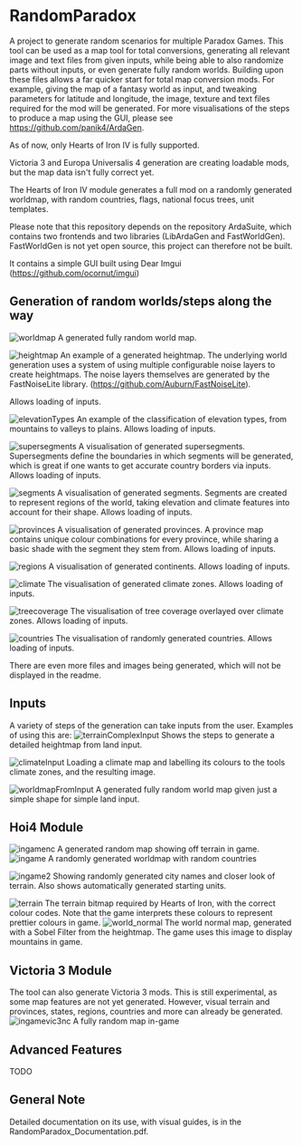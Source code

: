 # RandomParadox
A project to generate random scenarios for multiple Paradox Games.
This tool can be used as a map tool for total conversions, generating all relevant image and text files from given inputs, while being able to also randomize parts without inputs, or even generate fully random worlds.
Building upon these files allows a far quicker start for total map conversion mods.
For example, giving the map of a fantasy world as input, and tweaking parameters for latitude and longitude, the image, texture and text files required for the mod will be generated. For more visualisations of the steps to produce a map using the GUI, please see https://github.com/panik4/ArdaGen.

As of now, only Hearts of Iron IV is fully supported.

Victoria 3 and Europa Universalis 4 generation are creating loadable mods, but the map data isn't fully correct yet.

The Hearts of Iron IV module generates a full mod on a randomly generated worldmap, with random countries, flags, national focus trees, unit templates.

Please note that this repository depends on the repository ArdaSuite, which contains two frontends and two libraries (LibArdaGen and FastWorldGen). FastWorldGen is not yet open source, this project can therefore not be built.

It contains a simple GUI built using Dear Imgui (https://github.com/ocornut/imgui)

## Generation of random worlds/steps along the way
![worldmap](https://github.com/panik4/RandomParadox/blob/main/images/generated/worldMap.png?raw=true)
A generated fully random world map.

![heightmap](https://github.com/panik4/RandomParadox/blob/main/images/generated/heightmap.png?raw=true)
An example of a generated heightmap. The underlying world generation uses a system of using multiple configurable noise layers to create heightmaps. The noise layers themselves are generated by the FastNoiseLite library. (https://github.com/Auburn/FastNoiseLite).

 Allows loading of inputs.

![elevationTypes](https://github.com/panik4/RandomParadox/blob/main/images/generated/elevationTypes.png?raw=true)
An example of the classification of elevation types, from mountains to valleys to plains. Allows loading of inputs.

![supersegments](https://github.com/panik4/RandomParadox/blob/main/images/generated/supersegments.png?raw=true)
A visualisation of generated supersegments. Supersegments define the boundaries in which segments will be generated, which is great if one wants to get accurate country borders via inputs. Allows loading of inputs.

![segments](https://github.com/panik4/RandomParadox/blob/main/images/generated/segments.png?raw=true)
A visualisation of generated segments. Segments are created to represent regions of the world, taking elevation and climate features into account for their shape.  Allows loading of inputs.

![provinces](https://github.com/panik4/RandomParadox/blob/main/images/generated/provinces.png?raw=true)
A visualisation of generated provinces. A province map contains unique colour combinations for every province, while sharing a basic shade with the segment they stem from. Allows loading of inputs.

![regions](https://github.com/panik4/RandomParadox/blob/main/images/generated/continents.png?raw=true)
A visualisation of generated continents. Allows loading of inputs.

![climate](https://github.com/panik4/RandomParadox/blob/main/images/generated/climate.png?raw=true)
The visualisation of generated climate zones. Allows loading of inputs.

![treecoverage](https://github.com/panik4/RandomParadox/blob/main/images/generated/trees.png?raw=true)
The visualisation of tree coverage overlayed over climate zones. Allows loading of inputs.

![countries](https://github.com/panik4/RandomParadox/blob/main/images/generated/countries.png?raw=true)
The visualisation of randomly generated countries. Allows loading of inputs.

There are even more files and images being generated, which will not be displayed in the readme.

## Inputs
A variety of steps of the generation can take inputs from the user. Examples of using this are:
![terrainComplexInput](https://github.com/panik4/RandomParadox/blob/main/images/input/inputLand.png?raw=true)
Shows the steps to generate a detailed heightmap from land input.

![climateInput](https://github.com/panik4/RandomParadox/blob/main/images/input/inputClimate.png?raw=true)
Loading a climate map and labelling its colours to the tools climate zones, and the resulting image.

![worldmapFromInput](https://github.com/panik4/RandomParadox/blob/main/images/input/worldMapFromSimple.png?raw=true)
A generated fully random world map given just a simple shape for simple land input.


## Hoi4 Module
![ingamenc](https://github.com/panik4/RandomParadox/blob/main/images/hoi4/hoi4IngameNoCountries.png?raw=true)
A generated random map showing off terrain in game.
![ingame](https://github.com/panik4/RandomParadox/blob/main/images/hoi4/hoi4Ingame.png?raw=true)
A randomly generated worldmap with random countries

![ingame2](https://github.com/panik4/RandomParadox/blob/main/images/hoi4/hoi4IngameClose.png?raw=true)
Showing randomly generated city names and closer look of terrain. Also shows automatically generated starting units.

![terrain](https://github.com/panik4/RandomParadox/blob/main/images/hoi4/terrain.png?raw=true)
The terrain bitmap required by Hearts of Iron, with the correct colour codes. Note that the game interprets these colours to represent prettier colours in game.
![world_normal](https://github.com/panik4/RandomParadox/blob/main/images/hoi4/world_normal.png?raw=true)
The world normal map, generated with a Sobel Filter from the heightmap. The game uses this image to display mountains in game.


## Victoria 3 Module
The tool can also generate Victoria 3 mods. This is still experimental, as some map features are not yet generated. However, visual terrain and provinces, states, regions, countries and more can already be generated.
![ingamevic3nc](https://github.com/panik4/RandomParadox/blob/main/images/vic3/vic3Map.png?raw=true)
A fully random map in-game


## Advanced Features
TODO

## General Note
Detailed documentation on its use, with visual guides, is in the RandomParadox_Documentation.pdf.
